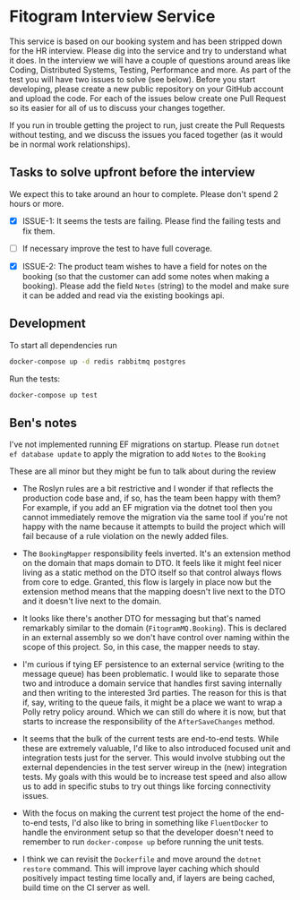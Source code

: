 # Fitogram Interview Service

This service is based on our booking system and has been stripped down for the HR interview. Please dig into the service and try to understand what it does. In the interview we will have a couple of questions around areas like Coding, Distributed Systems, Testing, Performance and more. As part of the test you will have two issues to solve (see below). Before you start developing, please create a new public repository on your GitHub account and upload the code. For each of the issues below create one Pull Request so its easier for all of us to discuss your changes together.

If you run in trouble getting the project to run, just create the Pull Requests without testing, and we discuss the issues you faced together (as it would be in normal work relationships).

## Tasks to solve upfront before the interview

We expect this to take around an hour to complete. Please don't spend 2 hours or more.

- [x] ISSUE-1: It seems the tests are failing. Please find the failing tests and fix them. 
- [ ] If necessary improve the test to have full coverage.

- [x] ISSUE-2: The product team wishes to have a field for notes on the booking (so that the customer can add some notes when making a booking). Please add the field `Notes` (string) to the model and make sure it can be added and read via the existing bookings api.

## Development

To start all dependencies run

```bash
docker-compose up -d redis rabbitmq postgres
```

Run the tests:

```bash
docker-compose up test
```

## Ben's notes

I've not implemented running EF migrations on startup. Please run `dotnet ef database update` to apply the migration to add `Notes` to the `Booking`

These are all minor but they might be fun to talk about during the review

- The Roslyn rules are a bit restrictive and I wonder if that reflects the production code base and, if so, has the team been happy with them? For example, if you add an EF migration via the dotnet tool then you cannot immediately remove the migration via the same tool if you're not happy with the name because it attempts to build the project which will fail because of a rule violation on the newly added files.

- The `BookingMapper` responsibility feels inverted. It's an extension method on the domain that maps domain to DTO. It feels like it might feel nicer living as a static method on the DTO itself so that control always flows from core to edge. Granted, this flow is largely in place now but the extension method means that the mapping doesn't live next to the DTO and it doesn't live next to the domain.

- It looks like there's another DTO for messaging but that's named remarkably similar to the domain (`FitogramMQ.Booking`). This is declared in an external assembly so we don't have control over naming within the scope of this project. So, in this case, the mapper needs to stay.

- I'm curious if tying EF persistence to an external service (writing to the message queue) has been problematic. I would like to separate those two and introduce a domain service that handles first saving internally and then writing to the interested 3rd parties. The reason for this is that if, say, writing to the queue fails, it might be a place we want to wrap a Polly retry policy around. Which we can still do where it is now, but that starts to increase the responsibility of the `AfterSaveChanges` method.

- It seems that the bulk of the current tests are end-to-end tests. While these are extremely valuable, I'd like to also introduced focused unit and integration tests just for the server. This would involve stubbing out the external dependencies in the test server wireup in the (new) integration tests. My goals with this would be to increase test speed and also allow us to add in specific stubs to try out things like forcing connectivity issues.

- With the focus on making the current test project the home of the end-to-end tests, I'd also like to bring in something like `FluentDocker` to handle the environment setup so that the developer doesn't need to remember to run `docker-compose up` before running the unit tests.

- I think we can revisit the `Dockerfile` and move around the `dotnet restore` command. This will improve layer caching which should positively impact testing time locally and, if layers are being cached, build time on the CI server as well.
